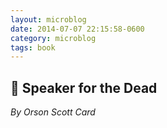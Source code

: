 ```yaml
---
layout: microblog
date: 2014-07-07 22:15:58-0600
category: microblog
tags: book
---
```

## 📖 Speaker for the Dead
*By Orson Scott Card*
